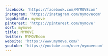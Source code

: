 ```yaml
---
facebook: 'https://facebook.com/MYMOVEcom'
instagram: 'https://instagram.com/mymovecom'
logohandle: mymove
pinterest: 'https://pinterest.com/mymove'
sort: mymove
title: MYMOVE
twitter: MYMOVEcom
website: 'https://www.mymove.com/'
youtube: 'https://youtube.com/user/mymovecom'
---
```

